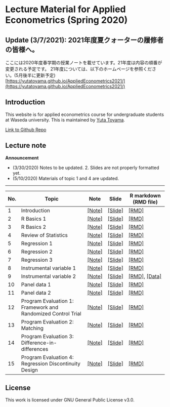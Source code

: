 # Lecture Material for Applied Econometrics (Spring 2020)

## Update (3/7/2021): 2021年度夏クォーターの履修者の皆様へ。
ここには2020年度春学期の授業ノートを載せています。21年度は内容の順番が変更される予定です。
21年度については、以下のホームページを参照ください。(5月後半に更新予定) [https://yutatoyama.github.io/AppliedEconometrics2021/](https://yutatoyama.github.io/AppliedEconometrics2021/)

## Introduction
This website is for applied econometrics course for undergraduate students at Waseda university. 
This is maintained by [Yuta Toyama](https://yutatoyama.github.io/). 

[Link to Github Repo](https://github.com/yutatoyama/AppliedEconometrics2020)

## Lecture note 

**Announcement**
- (3/30/2020) Notes to be updated. 2. Slides are not properly formatted yet. 
- (5/10/2020) Materials of topic 1 and 4 are updated.

---


| No. | Topic                   | Note                                                    | Slide                                                   | R markdown (RMD file)                                             |
|-----|-------------------------|---------------------------------------------------------|---------------------------------------------------------|--------------------------------------------------------|
| 1   | Introduction            | [[Note]](01_Introduction/Introduction.html)             | [[Slide]](01_Introduction/Introduction.pdf)             | [[RMD]](01_Introduction/Introduction.Rmd)             |
| 2   | R Basics 1              | [[Note]](02_RIntro/programmingR1.html)                  | [[Slide]](02_RIntro/programmingR1.pdf)                  | [[RMD]](02_RIntro/programmingR1.Rmd)                  |
| 3   | R Basics 2              | [[Note]](02_RIntro/programmingR2.html)                  | [[Slide]](02_RIntro/programmingR2.pdf)                  | [[RMD]](02_RIntro/programmingR2.Rmd)                  |
| 4   | Review of Statistics    | [[Note]](03_Stat/Statistics.html)                       | [[Slide]](03_Stat/Statistics.pdf)                       | [[RMD]](03_Stat/Statistics.Rmd)                       |
| 5   | Regression 1            | [[Note]](04_Regression/Regression1.html)                | [[Slide]](04_Regression/Regression1.pdf)                | [[RMD]](04_Regression/Regression1.Rmd)                |
| 6   | Regression 2            | [[Note]](04_Regression/Regression2.html)                | [[Slide]](04_Regression/Regression2.pdf)                | [[RMD]](04_Regression/Regression2.Rmd)                |
| 7   | Regression 3            | [[Note]](04_Regression/Regression3.html)                | [[Slide]](04_Regression/Regression3.pdf)                | [[RMD]](04_Regression/Regression3.Rmd)                |
| 8   | Instrumental variable 1 | [[Note]](05_IV/IV1.html)                                | [[Slide]](05_IV/IV1.pdf)                                | [[RMD]](05_IV/IV1.Rmd)                                |
| 9   | Instrumental variable 2 | [[Note]](05_IV/IV2.html)                                | [[Slide]](05_IV/IV2.pdf)                                | [[RMD]](05_IV/IV2.Rmd), [[Data]](05_IV/Data_IVregression.zip)                                |
| 10  | Panel data 1            | [[Note]](06_Panel/Panel1.html)                          | [[Slide]](06_Panel/Panel1.pdf)                          | [[RMD]](06_Panel/Panel1.Rmd)                          |
| 11  | Panel data 2            | [[Note]](06_Panel/Panel2.html)                          | [[Slide]](06_Panel/Panel2.pdf)                          | [[RMD]](06_Panel/Panel2.Rmd)                          |
| 12  | Program Evaluation 1: Framework and Randomized Control Trial    | [[Note]](07_ProgramEvaluation/PE1_RCT.html)  | [[Slide]](07_ProgramEvaluation/PE1_RCT.pdf)  | [[RMD]](07_ProgramEvaluation/PE1_RCT.Rmd)  |
| 13  | Program Evaluation 2: Matching   | [[Note]](07_ProgramEvaluation/PE2_Matching.html)  | [[Slide]](07_ProgramEvaluation/PE2_Matching.pdf)  | [[RMD]](07_ProgramEvaluation/PE2_Matching.Rmd)  |
| 14  | Program Evaluation 3: Difference-in-differences   | [[Note]](07_ProgramEvaluation/PE3_DID.html)  | [[Slide]](07_ProgramEvaluation/PE3_DID.pdf)  | [[RMD]](07_ProgramEvaluation/PE3_DID.Rmd)  |
| 15  | Program Evaluation 4: Regression Discontinuity Design   | [[Note]](07_ProgramEvaluation/PE4_RD.html)  | [[Slide]](07_ProgramEvaluation/PE4_RD.pdf)  | [[RMD]](07_ProgramEvaluation/PE4_RD.Rmd)  |

## License
This work is licensed under GNU General Public License v3.0.
